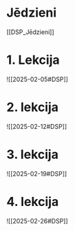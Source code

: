 
# Jēdzieni

[[DSP_Jēdzieni]]

# 1. Lekcija
![[2025-02-05#DSP]]

# 2. lekcija
![[2025-02-12#DSP]]

# 3. lekcija
![[2025-02-19#DSP]]

# 4. lekcija

![[2025-02-26#DSP]]